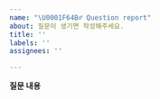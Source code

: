 ```yaml
---
name: "\U0001F64B‍♂️ Question report"
about: 질문이 생기면 작성해주세요.
title: ''
labels: ''
assignees: ''

---
```


**질문 내용**
<!-- 질문할 내용을 자세하게 풀어서 작성해주세요. 이해를 돕기 위해 이미지 첨부 가능합니다. -->
